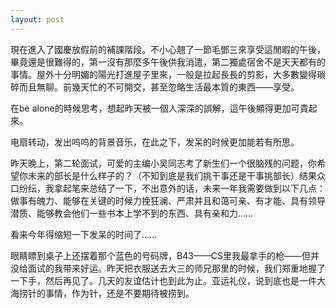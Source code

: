 ```yaml
---
layout: post
---
```

現在進入了國慶放假前的補課階段。不小心翹了一節毛鄧三來享受這閒暇的午後，畢竟還是很難得的，第一沒有那麼多午後供我消遣，第二獨處宿舍不是天天都有的事情。屋外十分明媚的陽光打進屋子里來，一般是拉起長長的剪影，大多數變得瑣碎而且無聊。前幾天忙的不可開交，甚至忽略生活最本質的東西——享受。
  
在be alone的時候思考，想起昨天被一個人深深的誤解，這午後顯得更加可貴起來。
  
电扇转动，发出呜呜的背景音乐，在此之下，发呆的时候更加能若有所思。
  
昨天晚上，第二轮面试，可爱的主编小吴同志考了新生们一个很脑残的问题，你希望你未来的部长是什么样子的？（不知到底是我们挑干事还是干事挑部长）结果众口纷纭，我拿起笔来总结了一下，不出意外的话，未来一年我需要做到以下几点：做事有魄力、能够在关键的时候力挽狂澜、严肃并且和蔼可亲、有才能、具有领导潜质、能够教会他们一些书本上学不到的东西、具有亲和力……
  
看来今年得缩短一下发呆的时间了……
  
眼睛瞟到桌子上还摆着那个蓝色的号码牌，B43——CS里我最拿手的枪——但并没给面试的我带来好运。昨天把衣服送去大三的师兄那里的时候，我们郑重地握了一下手，然后再见了。几天的友谊估计也到此为止。亚运礼仪，说到底也是一件大海捞针的事情，作为针，还是不要期待被捞到。